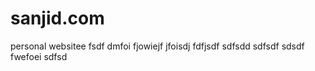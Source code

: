 # sanjid.com

personal websitee
fsdf
dmfoi
fjowiejf
jfoisdj
fdfjsdf
sdfsdd
sdfsdf
sdsdf
fwefoei
sdfsd
